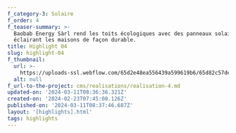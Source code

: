 ```yaml
---
f_category-3: Solaire
f_order: 4
f_teaser-summary: >-
  Baobab Energy Sàrl rend les toits écologiques avec des panneaux solaires,
  éclairant les maisons de façon durable.
title: Highlight 04
slug: highlight-04
f_thumbnail:
  url: >-
    https://uploads-ssl.webflow.com/65d2e48ea556439a599619b6/65d82c57de1232b7e63b12d1_champlan1.jpg
  alt: null
f_url-to-the-project: cms/realisations/realisation-4.md
updated-on: '2024-03-11T08:36:36.321Z'
created-on: '2024-02-23T07:45:08.126Z'
published-on: '2024-03-11T08:37:46.687Z'
layout: '[highlights].html'
tags: highlights
---
```



